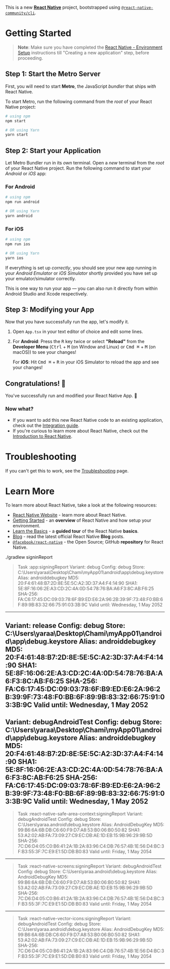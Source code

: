 This is a new [**React Native**](https://reactnative.dev) project, bootstrapped using [`@react-native-community/cli`](https://github.com/react-native-community/cli).

# Getting Started

>**Note**: Make sure you have completed the [React Native - Environment Setup](https://reactnative.dev/docs/environment-setup) instructions till "Creating a new application" step, before proceeding.

## Step 1: Start the Metro Server

First, you will need to start **Metro**, the JavaScript _bundler_ that ships _with_ React Native.

To start Metro, run the following command from the _root_ of your React Native project:

```bash
# using npm
npm start

# OR using Yarn
yarn start
```

## Step 2: Start your Application

Let Metro Bundler run in its _own_ terminal. Open a _new_ terminal from the _root_ of your React Native project. Run the following command to start your _Android_ or _iOS_ app:

### For Android

```bash
# using npm
npm run android

# OR using Yarn
yarn android
```

### For iOS

```bash
# using npm
npm run ios

# OR using Yarn
yarn ios
```

If everything is set up _correctly_, you should see your new app running in your _Android Emulator_ or _iOS Simulator_ shortly provided you have set up your emulator/simulator correctly.

This is one way to run your app — you can also run it directly from within Android Studio and Xcode respectively.

## Step 3: Modifying your App

Now that you have successfully run the app, let's modify it.

1. Open `App.tsx` in your text editor of choice and edit some lines.
2. For **Android**: Press the <kbd>R</kbd> key twice or select **"Reload"** from the **Developer Menu** (<kbd>Ctrl</kbd> + <kbd>M</kbd> (on Window and Linux) or <kbd>Cmd ⌘</kbd> + <kbd>M</kbd> (on macOS)) to see your changes!

   For **iOS**: Hit <kbd>Cmd ⌘</kbd> + <kbd>R</kbd> in your iOS Simulator to reload the app and see your changes!

## Congratulations! :tada:

You've successfully run and modified your React Native App. :partying_face:

### Now what?

- If you want to add this new React Native code to an existing application, check out the [Integration guide](https://reactnative.dev/docs/integration-with-existing-apps).
- If you're curious to learn more about React Native, check out the [Introduction to React Native](https://reactnative.dev/docs/getting-started).

# Troubleshooting

If you can't get this to work, see the [Troubleshooting](https://reactnative.dev/docs/troubleshooting) page.

# Learn More

To learn more about React Native, take a look at the following resources:

- [React Native Website](https://reactnative.dev) - learn more about React Native.
- [Getting Started](https://reactnative.dev/docs/environment-setup) - an **overview** of React Native and how setup your environment.
- [Learn the Basics](https://reactnative.dev/docs/getting-started) - a **guided tour** of the React Native **basics**.
- [Blog](https://reactnative.dev/blog) - read the latest official React Native **Blog** posts.
- [`@facebook/react-native`](https://github.com/facebook/react-native) - the Open Source; GitHub **repository** for React Native.



./gradlew signinReport

> Task :app:signingReport
Variant: debug
Config: debug
Store: C:\Users\yaraa\Desktop\Chami\myApp01\android\app\debug.keystore
Alias: androiddebugkey
MD5: 20:F4:61:48:B7:2D:8E:5E:5C:A2:3D:37:A4:F4:14:90
SHA1: 5E:8F:16:06:2E:A3:CD:2C:4A:0D:54:78:76:BA:A6:F3:8C:AB:F6:25
SHA-256: FA:C6:17:45:DC:09:03:78:6F:B9:ED:E6:2A:96:2B:39:9F:73:48:F0:BB:6F:89:9B:83:32:66:75:91:03:3B:9C
Valid until: Wednesday, 1 May 2052
----------
Variant: release
Config: debug
Store: C:\Users\yaraa\Desktop\Chami\myApp01\android\app\debug.keystore
Alias: androiddebugkey
MD5: 20:F4:61:48:B7:2D:8E:5E:5C:A2:3D:37:A4:F4:14:90
SHA1: 5E:8F:16:06:2E:A3:CD:2C:4A:0D:54:78:76:BA:A6:F3:8C:AB:F6:25
SHA-256: FA:C6:17:45:DC:09:03:78:6F:B9:ED:E6:2A:96:2B:39:9F:73:48:F0:BB:6F:89:9B:83:32:66:75:91:03:3B:9C
Valid until: Wednesday, 1 May 2052
----------
Variant: debugAndroidTest
Config: debug
Store: C:\Users\yaraa\Desktop\Chami\myApp01\android\app\debug.keystore
Alias: androiddebugkey
MD5: 20:F4:61:48:B7:2D:8E:5E:5C:A2:3D:37:A4:F4:14:90
SHA1: 5E:8F:16:06:2E:A3:CD:2C:4A:0D:54:78:76:BA:A6:F3:8C:AB:F6:25
SHA-256: FA:C6:17:45:DC:09:03:78:6F:B9:ED:E6:2A:96:2B:39:9F:73:48:F0:BB:6F:89:9B:83:32:66:75:91:03:3B:9C
Valid until: Wednesday, 1 May 2052
----------

> Task :react-native-safe-area-context:signingReport
Variant: debugAndroidTest
Config: debug
Store: C:\Users\yaraa\.android\debug.keystore
Alias: AndroidDebugKey
MD5: 99:B6:6A:6B:DB:C6:60:F9:D7:A8:53:B0:06:B0:50:82
SHA1: 53:A2:02:AB:FA:73:09:27:C9:EC:DB:AE:1D:EB:15:9B:96:29:9B:5D
SHA-256: 7C:D6:D4:05:C0:B6:41:2A:1B:2A:83:96:C4:DB:76:57:4B:1E:56:D4:BC:3F:B3:55:3F:7C:E9:E1:5D:DB:B0:83
Valid until: Friday, 1 May 2054
----------

> Task :react-native-screens:signingReport
Variant: debugAndroidTest
Config: debug
Store: C:\Users\yaraa\.android\debug.keystore
Alias: AndroidDebugKey
MD5: 99:B6:6A:6B:DB:C6:60:F9:D7:A8:53:B0:06:B0:50:82
SHA1: 53:A2:02:AB:FA:73:09:27:C9:EC:DB:AE:1D:EB:15:9B:96:29:9B:5D
SHA-256: 7C:D6:D4:05:C0:B6:41:2A:1B:2A:83:96:C4:DB:76:57:4B:1E:56:D4:BC:3F:B3:55:3F:7C:E9:E1:5D:DB:B0:83
Valid until: Friday, 1 May 2054
----------

> Task :react-native-vector-icons:signingReport
Variant: debugAndroidTest
Config: debug
Store: C:\Users\yaraa\.android\debug.keystore
Alias: AndroidDebugKey
MD5: 99:B6:6A:6B:DB:C6:60:F9:D7:A8:53:B0:06:B0:50:82
SHA1: 53:A2:02:AB:FA:73:09:27:C9:EC:DB:AE:1D:EB:15:9B:96:29:9B:5D
SHA-256: 7C:D6:D4:05:C0:B6:41:2A:1B:2A:83:96:C4:DB:76:57:4B:1E:56:D4:BC:3F:B3:55:3F:7C:E9:E1:5D:DB:B0:83
Valid until: Friday, 1 May 2054
----------